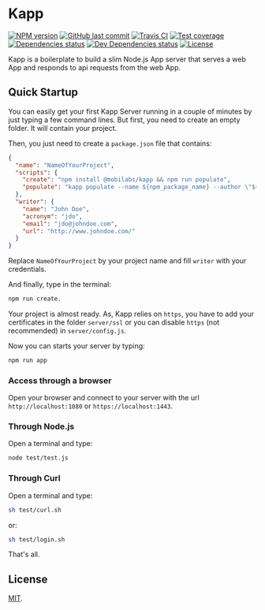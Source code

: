 # Kapp

[![NPM version][npm-image]][npm-url]
[![GitHub last commit][commit-image]][commit-url]
[![Travis CI][travis-image]][travis-url]
[![Test coverage][coveralls-image]][coveralls-url]
[![Dependencies status][dependencies-image]][dependencies-url]
[![Dev Dependencies status][devdependencies-image]][devdependencies-url]
[![License][license-image]](LICENSE.md)

Kapp is a boilerplate to build a slim Node.js App server that serves a web App and responds to api requests from the web App.


## Quick Startup

You can easily get your first Kapp Server running in a couple of minutes by just typing a few command lines. But first, you need to create an empty folder. It will contain your project.

Then, you just need to create a `package.json` file that contains:

```json
{
  "name": "NameOfYourProject",
  "scripts": {
    "create": "npm install @mobilabs/kapp && npm run populate",
    "populate": "kapp populate --name ${npm_package_name} --author \"${npm_package_writer_name}\" --acronym ${npm_package_writer_acronym} --email ${npm_package_writer_email} --url ${npm_package_writer_url} && npm install"
  },
  "writer": {
    "name": "John Doe",
    "acronym": "jdo",
    "email": "jdo@johndoe.com",
    "url": "http://www.johndoe.com/"
  }
}
```
Replace `NameOfYourProject` by your project name and fill `writer` with your credentials.

And finally, type in the terminal:

```bash
npm run create.
```

Your project is almost ready. As, Kapp relies on `https`, you have to add your certificates in the folder `server/ssl` or you can disable `https` (not recommended) in `server/config.js`.

Now you can starts your server by typing:

```bash
npm run app
```

### Access through a browser

Open your browser and connect to your server with the url `http://localhost:1080` or `https://localhost:1443`.


### Through Node.js

Open a terminal and type:

```bash
node test/test.js
```


### Through Curl

Open a terminal and type:

```bash
sh test/curl.sh
```

or:

```bash
sh test/login.sh
```

That's all.


## License

[MIT](LICENSE.md).

<!--- URls -->

[npm-image]: https://img.shields.io/npm/v/@mobilabs/kapp.svg?style=flat-square
[release-image]: https://img.shields.io/github/release/jclo/kapp.svg?include_prereleases&style=flat-square
[commit-image]: https://img.shields.io/github/last-commit/jclo/kapp.svg?style=flat-square
[travis-image]: https://img.shields.io/travis/jclo/kapp.svg?style=flat-square
[coveralls-image]: https://img.shields.io/coveralls/jclo/kapp/master.svg?style=flat-square
[dependencies-image]: https://david-dm.org/jclo/kapp/status.svg?theme=shields.io
[devdependencies-image]: https://david-dm.org/jclo/kapp/dev-status.svg?theme=shields.io
[npm-bundle-size-image]: https://img.shields.io/bundlephobia/minzip/@mobilabs/kapp.svg?style=flat-square
[license-image]: https://img.shields.io/npm/l/@mobilabs/kapp.svg?style=flat-square

[npm-url]: https://www.npmjs.com/package/@mobilabs/kapp
[release-url]: https://github.com/jclo/kapp/tags
[commit-url]: https://github.com/jclo/kapp/commits/master
[travis-url]: https://travis-ci.org/jclo/kapp
[coveralls-url]: https://coveralls.io/github/jclo/kapp?branch=master
[dependencies-url]: https://david-dm.org/jclo/kapp
[devdependencies-url]: https://david-dm.org/jclo/kapp?type=dev
[license-url]: http://opensource.org/licenses/MIT
[npm-bundle-size-url]: https://img.shields.io/bundlephobia/minzip/@mobilabs/kapp
